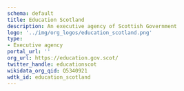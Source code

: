 ```yaml
---
schema: default
title: Education Scotland
description: An executive agency of Scottish Government
logo: '../img/org_logos/education_scotland.png'
type:
- Executive agency
portal_url: ''
org_url: https://education.gov.scot/
twitter_handle: educationscot
wikidata_org_qid: Q5340921
wdtk_id: education_scotland
---
```

